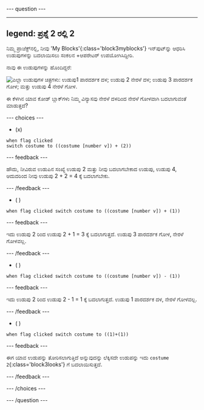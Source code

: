 
--- question ---

---
legend: ಪ್ರಶ್ನೆ 2 ರಲ್ಲಿ 2
---

ನಿಮ್ಮ ಪ್ರಾಜೆಕ್ಟ್‌ನಲ್ಲಿ, ನೀವು 'My Blocks'{:class='block3myblocks'} ಇನ್‌ಪುಟ್‌ನ್ನು ಆಧರಿಸಿ ಉಡುಪುಗಳನ್ನು ಬದಲಾಯಿಸಲು ಸಂಕಲನ +ಆಪರೇಟರ್‌ ಉಪಯೋಗಿಸಿದ್ದೀರಿ.

ನಾವು ಈ ಉಡುಪುಗಳನ್ನು ಹೊಂದಿದ್ದರೆ:

![ಎಲ್ಲಾ ಉಡುಪುಗಳ ಚಿತ್ರಗಳು: ಉಡುಪು1 ಪಾರದರ್ಶಕ ದಳ; ಉಡುಪು 2 ನೇರಳೆ ದಳ; ಉಡುಪು 3 ಪಾರದರ್ಶಕ ಗೋಳ; ಮತ್ತು ಉಡುಪು 4 ನೇರಳೆ ಗೋಳ.](images/costumes_quiz.png)

ಈ ಕೆಳಗಿನ ಯಾವ ಕೋಡ್‌ ಬ್ಲಾಕ್‌ಗಳು ನಿಮ್ಮ ವಿನ್ಯಾಸವು ನೇರಳೆ ದಳದಿಂದ ನೇರಳೆ ಗೋಳವಾಗಿ ಬದಲಾಗುವಂತೆ ಮಾಡುತ್ತದೆ?

--- choices ---

- (x)

 ```blocks3
 when flag clicked
 switch costume to ((costume [number v]) + (2))
 ```

  --- feedback ---

ಹೌದು, ನೀವಿರುವ ಉಡುಪಿನ ಸಂಖ್ಯೆ ಉಡುಪು 2 ಮತ್ತು ನೀವು ಬದಲಾಗಬೇಕಾದ ಉಡುಪು, ಉಡುಪು 4, ಆದುದರಿಂದ ನೀವು ಉಡುಪು 2 + 2 = 4 ಕ್ಕೆ ಬದಲಾಗಬೇಕು.

  --- /feedback ---

- ( )
 ```blocks3
 when flag clicked switch costume to ((costume [number v]) + (1))
 ```
  --- feedback ---

ಇದು ಉಡುಪು 2 ರಿಂದ ಉಡುಪು 2 + 1 = 3 ಕ್ಕೆ ಬದಲಾಗುತ್ತದೆ. ಉಡುಪು 3 ಪಾರದರ್ಶಕ ಗೋಳ, ನೇರಳೆ ಗೋಳವಲ್ಲ.

  --- /feedback ---

- ( )
 ```blocks3
 when flag clicked switch costume to ((costume [number v]) - (1))
 ```
  --- feedback ---

ಇದು ಉಡುಪು 2 ರಿಂದ ಉಡುಪು 2 - 1 = 1 ಕ್ಕೆ ಬದಲಾಗುತ್ತದೆ. ಉಡುಪು 1 ಪಾರದರ್ಶಕ ದಳ, ನೇರಳೆ ಗೋಳವಲ್ಲ.

  --- /feedback ---

- ( )
 ```blocks3
 when flag clicked switch costume to ((1)+(1))
 ```
  --- feedback ---

ಈಗ ಯಾವ ಉಡುಪನ್ನು ತೋರಿಸಲಾಗುತ್ತಿದೆ ಅನ್ನುವುದನ್ನು ಲೆಕ್ಕಿಸದೇ ಉಡುಪನ್ನು ಇದು `costume 2`{:class='block3looks'} ಗೆ ಬದಲಾಯಿಸುತ್ತದೆ.

  --- /feedback ---

--- /choices ---

--- /question ---
